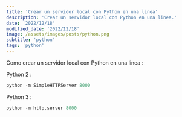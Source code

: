 ```yaml
---
title: 'Crear un servidor local con Python en una linea'
description: 'Crear un servidor local con Python en una linea.'
date: '2022/12/18'
modified_date: '2022/12/18'
image: /assets/images/posts/python.png
subtitle: 'python'
tags: 'python'
---
```


Como crear un servidor local con Python en una linea :

Python 2 :

```python
python -m SimpleHTTPServer 8000
```

Python 3 :

```python
python -m http.server 8000
```
